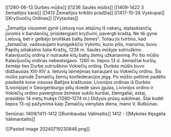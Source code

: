 [[1260-06-13 Durbės mūšis]]
[[1236 Saulės mūšis]]
[[1409-1422 3 žemaitijos karai]]
[[1413 Žemaitijos krikšto pradžia]]
[[1417-10-24 Vyskupai]]
[[Kryžiuočių Ordinas]]
[[Vytautas]]


„Žemaitija visuomet gynė Lietuvą nuo atėjūnų iš vakarų, atplaukiančių jūromis ir bandančių, prisidengiant kryžiumi, pavergti kraštą. Ne tik gynė Lietuvą, bet ir gelbėjo broliškas baltų žemes“. Toliau jis tvirtino, kad „žemaičiai, vadovaujami kunigaikščio Vykinto, kurio pilis, manoma, buvo Papilių piliakalnis šalia Kražių, 1236 m. Saulės mūšyje sutriuškino Kalavijuočių ordiną ir nutraukė kitų baltų žemių užkariavimą. Po šio mūšio Kalavijuočių ordinas nebeatsigavo. 1260 m. liepos 13 d. žemaičiai kuršių žemėje ties Durbe sutriuškino Vokiečių ordiną. Durbės mūšis buvo didžiausias XIII-XIV a. lietuvių laimėjimas kariaujant su Vokiečių ordinu. Šis mūšis parodė Žemaičių žemių konfederacijos jėgą. Po mūšio politinė padėtis pasikeitė kone visuose Baltijos kraštuose: Livonijos ordinas iš Durbės (Livonijoje) ir Georgenburgo pilių išvedė savo įgulas, Livonijos ordino ir Vokiečių ordino pavergtose žemėse sukilo kuršiai, žiemgaliai, estai, prasidėjo 14 metų trukęs (1260–1274 m.) Didysis prūsų sukilimas. Štai kodėl liepos 13-oji pažymima kaip Žemaičių vienybės diena, mano V. Rutkūnas.  

Seniūnai:
1409/1411-1412 [[Rumbaudas Valimaitis]]
1412 - [[Mykolas Kęsgaila Valimantaitis]]
  
![[Pasted image 20240719230848.png]]